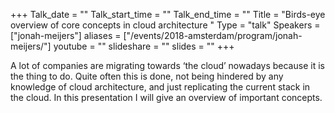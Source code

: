 +++
Talk_date = ""
Talk_start_time = ""
Talk_end_time = ""
Title = "Birds-eye overview of core concepts in cloud architecture "
Type = "talk"
Speakers = ["jonah-meijers"]
aliases = ["/events/2018-amsterdam/program/jonah-meijers/"]
youtube = ""
slideshare = ""
slides = ""
+++

A lot of companies are migrating towards ‘the cloud’ nowadays because it is the thing to do. Quite often this is done, not being hindered by any knowledge of cloud architecture, and just replicating the current stack in the cloud. In this presentation I will give an overview of important concepts.
